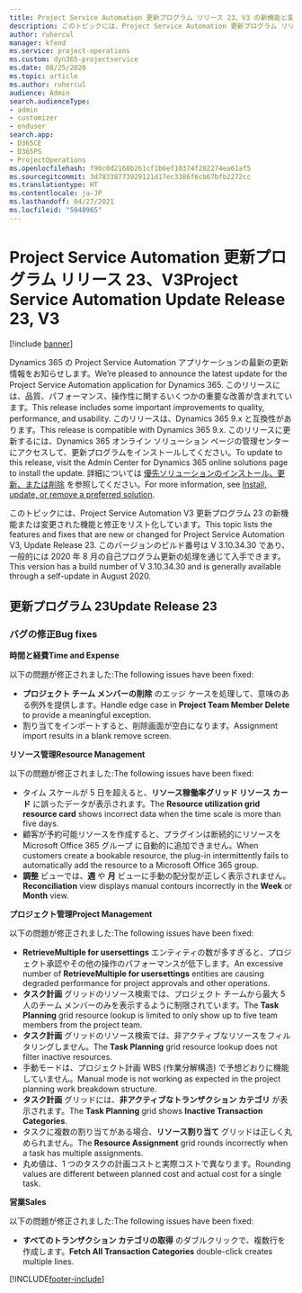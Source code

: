 ```yaml
---
title: Project Service Automation 更新プログラム リリース 23、V3 の新機能と変更点
description: このトピックには、Project Service Automation 更新プログラム リリース 23、V3 で利用可能な機能と修正をリスト化しています。
author: ruhercul
manager: kfend
ms.service: project-operations
ms.custom: dyn365-projectservice
ms.date: 08/25/2020
ms.topic: article
ms.author: ruhercul
audience: Admin
search.audienceType:
- admin
- customizer
- enduser
search.app:
- D365CE
- D365PS
- ProjectOperations
ms.openlocfilehash: f90c0d2168b261cf1b6ef10374f282274ea61af5
ms.sourcegitcommit: 3d78338773929121d17ec3386f6cb67bfb2272cc
ms.translationtype: HT
ms.contentlocale: ja-JP
ms.lasthandoff: 04/27/2021
ms.locfileid: "5948965"
---
```

# <a name="project-service-automation-update-release-23-v3"></a><span data-ttu-id="e2025-103">Project Service Automation 更新プログラム リリース 23、V3</span><span class="sxs-lookup"><span data-stu-id="e2025-103">Project Service Automation Update Release 23, V3</span></span>

[!include [banner](../includes/psa-now-project-operations.md)]

<span data-ttu-id="e2025-104">Dynamics 365 の Project Service Automation アプリケーションの最新の更新情報をお知らせします。</span><span class="sxs-lookup"><span data-stu-id="e2025-104">We’re pleased to announce the latest update for the Project Service Automation application for Dynamics 365.</span></span> <span data-ttu-id="e2025-105">このリリースには、品質、パフォーマンス、操作性に関するいくつかの重要な改善が含まれています。</span><span class="sxs-lookup"><span data-stu-id="e2025-105">This release includes some important improvements to quality, performance, and usability.</span></span> <span data-ttu-id="e2025-106">このリリースは、Dynamics 365 9.x と互換性があります。</span><span class="sxs-lookup"><span data-stu-id="e2025-106">This release is compatible with Dynamics 365 9.x.</span></span> <span data-ttu-id="e2025-107">このリリースに更新するには、Dynamics 365 オンライン ソリューション ページの管理センターにアクセスして、更新プログラムをインストールしてください。</span><span class="sxs-lookup"><span data-stu-id="e2025-107">To update to this release, visit the Admin Center for Dynamics 365 online solutions page to install the update.</span></span> <span data-ttu-id="e2025-108">詳細については [優先ソリューションのインストール、更新、または削除](/power-platform/admin/install-remove-preferred-solution) を参照してください。</span><span class="sxs-lookup"><span data-stu-id="e2025-108">For more information, see [Install, update, or remove a preferred solution](/power-platform/admin/install-remove-preferred-solution).</span></span>

<span data-ttu-id="e2025-109">このトピックには、Project Service Automation V3 更新プログラム 23 の新機能または変更された機能と修正をリスト化しています。</span><span class="sxs-lookup"><span data-stu-id="e2025-109">This topic lists the features and fixes that are new or changed for Project Service Automation V3, Update Release 23.</span></span> <span data-ttu-id="e2025-110">このバージョンのビルド番号は V 3.10.34.30 であり、一般的には 2020 年 8 月の自己プログラム更新の処理を通じて入手できます。</span><span class="sxs-lookup"><span data-stu-id="e2025-110">This version has a build number of V 3.10.34.30 and is generally available through a self-update in August 2020.</span></span>

## <a name="update-release-23"></a><span data-ttu-id="e2025-111">更新プログラム 23</span><span class="sxs-lookup"><span data-stu-id="e2025-111">Update Release 23</span></span>

### <a name="bug-fixes"></a><span data-ttu-id="e2025-112">バグの修正</span><span class="sxs-lookup"><span data-stu-id="e2025-112">Bug fixes</span></span>

<span data-ttu-id="e2025-113">**時間と経費**</span><span class="sxs-lookup"><span data-stu-id="e2025-113">**Time and Expense**</span></span>

<span data-ttu-id="e2025-114">以下の問題が修正されました:</span><span class="sxs-lookup"><span data-stu-id="e2025-114">The following issues have been fixed:</span></span>
- <span data-ttu-id="e2025-115">**プロジェクト チーム メンバーの削除** のエッジ ケースを処理して、意味のある例外を提供します。</span><span class="sxs-lookup"><span data-stu-id="e2025-115">Handle edge case in **Project Team Member Delete** to provide a meaningful exception.</span></span>
- <span data-ttu-id="e2025-116">割り当てをインポートすると、削除画面が空白になります。</span><span class="sxs-lookup"><span data-stu-id="e2025-116">Assignment import results in a blank remove screen.</span></span>

<span data-ttu-id="e2025-117">**リソース管理**</span><span class="sxs-lookup"><span data-stu-id="e2025-117">**Resource Management**</span></span>

<span data-ttu-id="e2025-118">以下の問題が修正されました:</span><span class="sxs-lookup"><span data-stu-id="e2025-118">The following issues have been fixed:</span></span>

- <span data-ttu-id="e2025-119">タイム スケールが 5 日を超えると、**リソース稼働率グリッド リソース カード** に誤ったデータが表示されます。</span><span class="sxs-lookup"><span data-stu-id="e2025-119">The **Resource utilization grid resource card** shows incorrect data when the time scale is more than five days.</span></span>
- <span data-ttu-id="e2025-120">顧客が予約可能リソースを作成すると、プラグインは断続的にリソースを Microsoft Office 365 グループ に自動的に追加できません。</span><span class="sxs-lookup"><span data-stu-id="e2025-120">When customers create a bookable resource, the plug-in intermittently fails to automatically add the resource to a Microsoft Office 365 group.</span></span>
- <span data-ttu-id="e2025-121">**調整** ビューでは、**週** や **月** ビューに手動の配分型が正しく表示されません。</span><span class="sxs-lookup"><span data-stu-id="e2025-121">**Reconciliation** view displays manual contours incorrectly in the **Week** or **Month** view.</span></span>

<span data-ttu-id="e2025-122">**プロジェクト管理**</span><span class="sxs-lookup"><span data-stu-id="e2025-122">**Project Management**</span></span>

<span data-ttu-id="e2025-123">以下の問題が修正されました:</span><span class="sxs-lookup"><span data-stu-id="e2025-123">The following issues have been fixed:</span></span>

- <span data-ttu-id="e2025-124">**RetrieveMultiple for usersettings** エンティティの数が多すぎると、プロジェクト承認やその他の操作のパフォーマンスが低下します。</span><span class="sxs-lookup"><span data-stu-id="e2025-124">An excessive number of **RetrieveMultiple for usersettings** entities are causing degraded performance for project approvals and other operations.</span></span>
- <span data-ttu-id="e2025-125">**タスク計画** グリッドのリソース検索では、プロジェクト チームから最大 5 人のチーム メンバーのみを表示するように制限されています。</span><span class="sxs-lookup"><span data-stu-id="e2025-125">The **Task Planning** grid resource lookup is limited to only show up to five team members from the project team.</span></span> 
- <span data-ttu-id="e2025-126">**タスク計画** グリッドのリソース検索では、非アクティブなリソースをフィルタリングしません。</span><span class="sxs-lookup"><span data-stu-id="e2025-126">The **Task Planning** grid resource lookup does not filter inactive resources.</span></span>
- <span data-ttu-id="e2025-127">手動モードは、プロジェクト計画 WBS (作業分解構造) で予想どおりに機能していません。</span><span class="sxs-lookup"><span data-stu-id="e2025-127">Manual mode is not working as expected in the project planning work breakdown structure.</span></span>
- <span data-ttu-id="e2025-128">**タスク計画** グリッドには、**非アクティブなトランザクション カテゴリ** が表示されます。</span><span class="sxs-lookup"><span data-stu-id="e2025-128">The **Task Planning** grid shows **Inactive Transaction Categories**.</span></span>
- <span data-ttu-id="e2025-129">タスクに複数の割り当てがある場合、**リソース割り当て** グリッドは正しく丸められません。</span><span class="sxs-lookup"><span data-stu-id="e2025-129">The **Resource Assignment** grid rounds incorrectly when a task has multiple assignments.</span></span>
- <span data-ttu-id="e2025-130">丸め値は、1 つのタスクの計画コストと実際コストで異なります。</span><span class="sxs-lookup"><span data-stu-id="e2025-130">Rounding values are different between planned cost and actual cost for a single task.</span></span>

<span data-ttu-id="e2025-131">**営業**</span><span class="sxs-lookup"><span data-stu-id="e2025-131">**Sales**</span></span>

<span data-ttu-id="e2025-132">以下の問題が修正されました:</span><span class="sxs-lookup"><span data-stu-id="e2025-132">The following issues have been fixed:</span></span>

- <span data-ttu-id="e2025-133">**すべてのトランザクション カテゴリの取得** のダブルクリックで、複数行を作成します。</span><span class="sxs-lookup"><span data-stu-id="e2025-133">**Fetch All Transaction Categories** double-click creates multiple lines.</span></span>


[!INCLUDE[footer-include](../includes/footer-banner.md)]